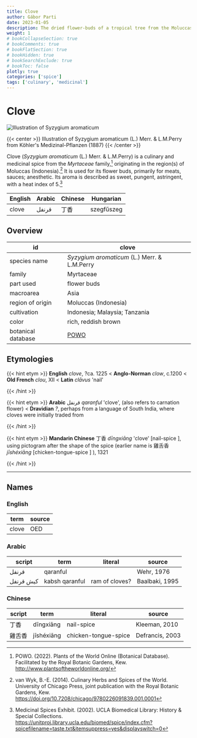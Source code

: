 ```yaml
---
title: Clove
author: Gábor Parti
date: 2023-01-05
description: The dried flower-buds of a tropical tree from the Moluccas, Indonesia.
weight: 1
# bookCollapseSection: true
# bookComments: true
# bookFlatSection: true
# bookHidden: true
# bookSearchExclude: true
# bookToc: false
plotly: true
categories: ['spice']
tags: ['culinary', 'medicinal']
---
```


# Clove

![Illustration of Syzygium aromaticum](/spice/images/kohler/clove.png)

{{< center >}}
Illustration of Syzygium aromaticum (L.) Merr. \& L.M.Perry from Köhler's Medizinal-Pflanzen (1887)
{{< /center >}}

Clove (*Syzygium aromaticum* (L.) Merr. \& L.M.Perry) is a culinary and medicinal spice from the *Myrtaceae* family,[^powo] originating in the region(s) of Moluccas (Indonesia).[^van_wyk_culinary_2014] It is used for its flower buds, primarily for meats, sauces; anesthetic. Its aroma is described as sweet, pungent, astringent, with a heat index of 5.[^ucla_medicinal_2002]

|English|Arabic|Chinese| Hungarian|
|-------|------|-------|----------|
| clove | قرنفل|   丁香  |szegfűszeg|

## Overview

|        id        |                       clove                       |
|------------------|---------------------------------------------------|
|   species name   |   *Syzygium aromaticum* (L.) Merr. \& L.M.Perry   |
|      family      |                     Myrtaceae                     |
|     part used    |                    flower buds                    |
|     macroarea    |                        Asia                       |
| region of origin |                Moluccas (Indonesia)               |
|    cultivation   |           Indonesia; Malaysia; Tanzania           |
|       color      |                rich, reddish brown                |
|botanical database|[POWO](https://powo.science.kew.org/taxon/601421-1)|

## Etymologies

{{< hint etym >}}
**English** *clove*, ?ca. 1225 < **Anglo-Norman** *clow*, c.1200 < **Old French** *clou*, XII < **Latin** *clāvus* 'nail'



{{< /hint >}}

{{< hint etym >}}
**Arabic** قرنفل *qaranful* 'clove', (also refers to carnation flower) < **Dravidian** *?*, perhaps from a language of South India, where cloves were initially traded from



{{< /hint >}}

{{< hint etym >}}
**Mandarin Chinese** 丁香 *dīngxiāng* 'clove' [nail-spice ], using pictogram after the shape of the spice (earlier name is 雞舌香 *jīshéxiāng* [chicken-tongue-spice ] ), 1321



{{< /hint >}}

***

## Names

### English

| term|source|
|-----|------|
|clove|  OED |

### Arabic

|  script |     term     |    literal   |    source    |
|---------|--------------|--------------|--------------|
|  قرنفل  |   qaranful   |              |  Wehr, 1976  |
|كيش قرنفل|kabsh qaranful|ram of cloves?|Baalbaki, 1995|

### Chinese

|script|    term   |       literal      |     source    |
|------|-----------|--------------------|---------------|
|  丁香  | dīngxiāng |     nail-spice     | Kleeman, 2010 |
|  雞舌香 |jīshéxiāng |chicken-tongue-spice|Defrancis, 2003|

[^powo]: POWO. (2022). Plants of the World Online (Botanical Database). Facilitated by the Royal Botanic Gardens, Kew. http://www.plantsoftheworldonline.org/
[^van_wyk_culinary_2014]: van Wyk, B.-E. (2014). Culinary Herbs and Spices of the World. University of Chicago Press, joint publication with the Royal Botanic Gardens, Kew. https://doi.org/10.7208/chicago/9780226091839.001.0001
[^ucla_medicinal_2002]: Medicinal Spices Exhibit. (2002). UCLA Biomedical Library: History & Special Collections. https://unitproj.library.ucla.edu/biomed/spice/index.cfm?spicefilename=taste.txt&itemsuppress=yes&displayswitch=0

